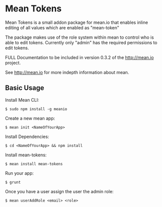 # Mean Tokens


Mean Tokens is a small addon package for mean.io that enables inline editing of all values which are enabled as "mean-token"

The package makes use of the role system within mean to control who is able to edit tokens. Currently only "admin" has the required permissions to edit tokens.

FULL Documentation to be included in version 0.3.2 of the http://mean.io project.


See http://mean.io for more indepth information about mean.


## Basic Usage

  Install Mean CLI:

    $ sudo npm install -g meanio

  Create a new mean app:

    $ mean init <NameOfYourApp>
    
  Install Dependencies:

    $ cd <NameOfYourApp> && npm install
    
  Install mean-tokens:

    $ mean install mean-tokens

  Run your app:

    $ grunt
    
  Once you have a user assign the user the admin role:
  
    $ mean userAddRole <email> <role>
    
  
